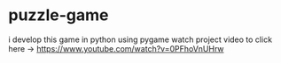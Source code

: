 # puzzle-game
i develop this game in python using pygame
watch project video to click here ->
https://www.youtube.com/watch?v=0PFhoVnUHrw
